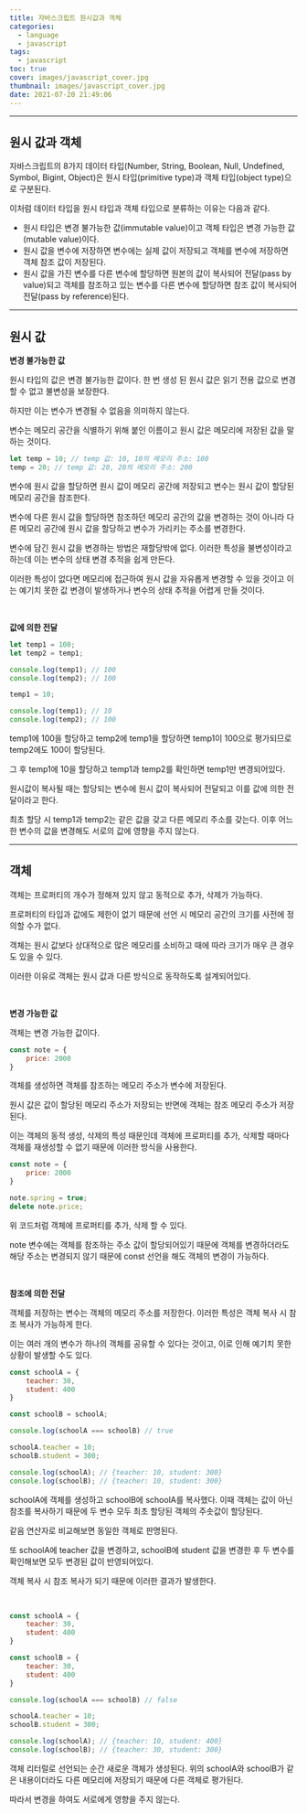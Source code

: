 ```yaml
---
title: 자바스크립트 원시값과 객체
categories:
  - language
  - javascript
tags:
  - javascript
toc: true
cover: images/javascript_cover.jpg
thumbnail: images/javascript_cover.jpg
date: 2021-07-20 21:49:06
---
```




---

<!--more-->

## **원시 값과 객체**

자바스크립트의 8가지 데이터 타입(Number, String, Boolean, Null, Undefined, Symbol, Bigint, Object)은 원시 타입(primitive type)과 객체 타입(object type)으로 구분된다.

이처럼 데이터 타입을 원시 타입과 객체 타입으로 분류하는 이유는 다음과 같다.

- 원시 타입은 변경 불가능한 값(immutable value)이고 객체 타입은 변경 가능한 값(mutable value)이다.
- 원시 값을 변수에 저장하면 변수에는 실제 값이 저장되고 객체를 변수에 저장하면 객체 참조 값이 저장된다.
- 원시 값을 가진 변수를 다른 변수에 할당하면 원본의 값이 복사되어 전달(pass by value)되고 객체를 참조하고 있는 변수를 다른 변수에 할당하면 참조 값이 복사되어 전달(pass by reference)된다.

---

## **원시 값**

**변경 불가능한 값**

원시 타입의 값은 변경 불가능한 값이다. 한 번 생성 된 원시 값은 읽기 전용 값으로 변경할 수 없고 불변성을 보장한다.

하지만 이는 변수가 변경될 수 없음을 의미하지 않는다.

변수는 메모리 공간을 식별하기 위해 붙인 이름이고 원시 값은 메모리에 저장된 값을 말하는 것이다.

```javascript
let temp = 10; // temp 값: 10, 10의 메모리 주소: 100
temp = 20; // temp 값: 20, 20의 메모리 주소: 200
```

변수에 원시 값을 할당하면 원시 값이 메모리 공간에 저장되고 변수는 원시 값이 할당된 메모리 공간을 참조한다.

변수에 다른 원시 값을 할당하면 참조하던 메모리 공간의 값을 변경하는 것이 아니라 다른 메모리 공간에 원시 값을 할당하고 변수가 가리키는 주소를 변경한다.

변수에 담긴 원시 값을 변경하는 방법은 재할당밖에 없다. 이러한 특성을 불변성이라고 하는데 이는 변수의 상태 변경 추적을 쉽게 만든다.

이러한 특성이 없다면 메모리에 접근하여 원시 값을 자유롭게 변경할 수 있을 것이고 이는 예기치 못한 값 변경이 발생하거나 변수의 상태 추적을 어렵게 만들 것이다.

<br />

**값에 의한 전달**

```javascript
let temp1 = 100;
let temp2 = temp1;

console.log(temp1); // 100
console.log(temp2); // 100

temp1 = 10;

console.log(temp1); // 10
console.log(temp2); // 100
```

temp1에 100을 할당하고 temp2에 temp1을 할당하면 temp1이 100으로 평가되므로 temp2에도 100이 할당된다.

그 후 temp1에 10을 할당하고 temp1과 temp2를 확인하면 temp1만 변경되어있다.

원시값이 복사될 때는 할당되는 변수에 원시 값이 복사되어 전달되고 이를 값에 의한 전달이라고 한다.

최초 할당 시 temp1과 temp2는 같은 값을 갖고 다른 메모리 주소를 갖는다. 이후 어느 한 변수의 값을 변경해도 서로의 값에 영향을 주지 않는다.

---

## **객체**

객체는 프로퍼티의 개수가 정해져 있지 않고 동적으로 추가, 삭제가 가능하다.

프로퍼티의 타입과 값에도 제한이 없기 때문에 선언 시 메모리 공간의 크기를 사전에 정의할 수가 없다.

객체는 원시 값보다 상대적으로 많은 메모리를 소비하고 때에 따라 크기가 매우 큰 경우도 있을 수 있다.

이러한 이유로 객체는 원시 값과 다른 방식으로 동작하도록 설계되어있다.

<br />

**변경 가능한 값**

객체는 변경 가능한 값이다.

```javascript
const note = {
	price: 2000
}
```

객체를 생성하면 객체를 참조하는 메모리 주소가  변수에 저장된다.

원시 값은 값이 할당된 메모리 주소가 저장되는 반면에 객체는 참조 메모리 주소가 저장된다.

이는 객체의 동적 생성, 삭제의 특성 때문인데 객체에 프로퍼티를 추가, 삭제할 때마다 객체를 재생성할 수 없기 때문에 이러한 방식을 사용한다.

```javascript
const note = {
	price: 2000
}

note.spring = true;
delete note.price;
```

위 코드처럼 객체에 프로퍼티를 추가, 삭제 할 수 있다.

note 변수에는 객체를 참조하는 주소 값이 할당되어있기 때문에 객체를 변경하더라도 해당 주소는 변경되지 않기 때문에 const 선언을 해도 객체의 변경이 가능하다.

<br />

**참조에 의한 전달**

객체를 저장하는 변수는 객체의 메모리 주소를 저장한다. 이러한 특성은 객체 복사 시 참조 복사가 가능하게 한다.

이는 여러 개의 변수가 하나의 객체를 공유할 수 있다는 것이고, 이로 인해 예기치 못한 상황이 발생할 수도 있다.

```javascript
const schoolA = {
    teacher: 30,
    student: 400
}

const schoolB = schoolA;

console.log(schoolA === schoolB) // true

schoolA.teacher = 10;
schoolB.student = 300;

console.log(schoolA); // {teacher: 10, student: 300}
console.log(schoolB); // {teacher: 10, student: 300}
```

schoolA에 객체를 생성하고 schoolB에 schoolA를 복사했다. 이때 객체는 값이 아닌 참조를 복사하기 때문에 두 변수 모두 최초 할당된 객체의 주솟값이 할당된다.

같음 연산자로 비교해보면 동일한 객체로 판명된다.

또 schoolA에 teacher 값을 변경하고, schoolB에 student 값을 변경한 후 두 변수를 확인해보면 모두 변경된 값이 반영되어있다.

객체 복사 시 참조 복사가 되기 때문에 이러한 결과가 발생한다.

<br />

```javascript
const schoolA = {
    teacher: 30,
    student: 400
}

const schoolB = {
    teacher: 30,
    student: 400
}

console.log(schoolA === schoolB) // false

schoolA.teacher = 10;
schoolB.student = 300;

console.log(schoolA); // {teacher: 10, student: 400}
console.log(schoolB); // {teacher: 30, student: 300}
```

객체 리터럴로 선언되는 순간 새로운 객체가 생성된다. 위의 schoolA와 schoolB가 같은 내용이더라도 다른 메모리에 저장되기 때문에 다른 객체로 평가된다.

따라서 변경을 하여도 서로에게 영향을 주지 않는다.
